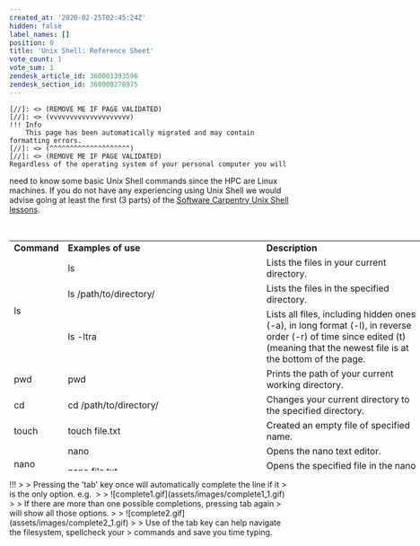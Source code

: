 ```yaml
---
created_at: '2020-02-25T02:45:24Z'
hidden: false
label_names: []
position: 0
title: 'Unix Shell: Reference Sheet'
vote_count: 1
vote_sum: 1
zendesk_article_id: 360001393596
zendesk_section_id: 360000278975
---
```



    [//]: <> (REMOVE ME IF PAGE VALIDATED)
    [//]: <> (vvvvvvvvvvvvvvvvvvvv)
    !!! Info
        This page has been automatically migrated and may contain formatting errors.
    [//]: <> (^^^^^^^^^^^^^^^^^^^^)
    [//]: <> (REMOVE ME IF PAGE VALIDATED)
    Regardless of the operating system of your personal computer you will
need to know some basic Unix Shell commands since the HPC are Linux
machines. If you do not have any experiencing using Unix Shell we would
advise going at least the first (3 parts) of the [Software Carpentry
Unix Shell lessons](http://swcarpentry.github.io/shell-novice/).

 

<table style="height: 410px; width: 746px;">
<tbody>
<tr class="odd">
<td style="width: 66px"><strong>Command</strong></td>
<td style="width: 400.317px"><strong>Examples of use</strong></td>
<td style="width: 416.683px"><strong>Description</strong></td>
</tr>
<tr class="even">
<td rowspan="3" style="width: 66px">ls</td>
<td style="width: 400.317px">ls</td>
<td style="width: 416.683px">Lists the files in your current
directory.</td>
</tr>
<tr class="odd">
<td style="width: 400.317px">ls /path/to/directory/</td>
<td style="width: 416.683px">Lists the files in the specified
directory.</td>
</tr>
<tr class="even">
<td style="width: 400.317px">ls -ltra</td>
<td style="width: 416.683px">Lists all files, including hidden ones
(-a), in long format (-l), in reverse order (-r) of time since edited
(t) (meaning that the newest file is at the bottom of the page.</td>
</tr>
<tr class="odd">
<td style="width: 66px">pwd</td>
<td style="width: 400.317px">pwd</td>
<td style="width: 416.683px">Prints the path of your current working
directory.</td>
</tr>
<tr class="even">
<td style="width: 66px">cd</td>
<td style="width: 400.317px">cd /path/to/directory/</td>
<td style="width: 416.683px">Changes your current directory to the
specified directory.</td>
</tr>
<tr class="odd">
<td style="width: 66px">touch</td>
<td style="width: 400.317px">touch file.txt</td>
<td style="width: 416.683px">Created an empty file of specified
name.</td>
</tr>
<tr class="even">
<td rowspan="2" style="width: 66px">nano</td>
<td style="width: 400.317px">nano</td>
<td style="width: 416.683px">Opens the nano text editor.</td>
</tr>
<tr class="odd">
<td style="width: 400.317px">nano file.txt</td>
<td style="width: 416.683px">Opens the specified file in the nano text
editor.</td>
</tr>
<tr class="even">
<td rowspan="2" style="width: 66px">head</td>
<td style="width: 400.317px">head file.txt</td>
<td style="width: 416.683px">Prints the top <span
class="dictionary-of-numbers">10 lines of the </span>specified
file.</td>
</tr>
<tr class="odd">
<td style="width: 400.317px">head -n <span
class="dictionary-of-numbers">2 file</span>.txt</td>
<td style="width: 416.683px">Prints the top n lines of the specified
file (in this case 2).</td>
</tr>
<tr class="even">
<td rowspan="2" style="width: 66px">tail</td>
<td style="width: 400.317px">tail file.txt</td>
<td style="width: 416.683px">Prints the bottom <span
class="dictionary-of-numbers">10 lines of the </span>specified
file.</td>
</tr>
<tr class="odd">
<td style="width: 400.317px">tail -n <span
class="dictionary-of-numbers">2 file</span>.txt</td>
<td style="width: 416.683px">Prints the bottom n lines of the specified
file (in this case 2).</td>
</tr>
<tr class="even">
<td rowspan="3" style="width: 66px">mv</td>
<td style="width: 400.317px">mv file.txt newname.txt</td>
<td style="width: 416.683px">rename the file.</td>
</tr>
<tr class="odd">
<td style="width: 400.317px">mv file.txt /path/to/destination/</td>
<td style="width: 416.683px">Move the file to the specified
directory.</td>
</tr>
<tr class="even">
<td style="width: 400.317px">mv -r directory/ /path/to/destination/</td>
<td style="width: 416.683px">Recursively move the directory and all
contained files and directories to the specified path.</td>
</tr>
<tr class="odd">
<td rowspan="3" style="width: 66px">cp</td>
<td style="width: 400.317px">cp file.txt /path/to/destination/</td>
<td style="width: 416.683px">Make a copy of the file in the specified
directory.</td>
</tr>
<tr class="even">
<td style="width: 400.317px">cp file.txt
/path/to/destination/newname.txt</td>
<td style="width: 416.683px">Make a copy of the file in the specified
directory with the specified name.</td>
</tr>
<tr class="odd">
<td style="width: 400.317px">cp -r directory/ /path/to/destination/</td>
<td style="width: 416.683px">Recursively copy all files and directories
of a directory to the specified location.</td>
</tr>
<tr class="even">
<td rowspan="2" style="width: 66px">rm</td>
<td style="width: 400.317px">rm file.txt</td>
<td style="width: 416.683px">Delete the specified file.</td>
</tr>
<tr class="odd">
<td style="width: 400.317px">rm -r directory/</td>
<td style="width: 416.683px">Recursively delete the files and
directories of the specified directory.</td>
</tr>
<tr class="even">
<td style="width: 66px">mkdir</td>
<td style="width: 400.317px">mkdir directory</td>
<td style="width: 416.683px">Create a directory of the specified
name.</td>
</tr>
<tr class="odd">
<td style="width: 66px">man</td>
<td style="width: 400.317px">man ls</td>
<td style="width: 416.683px">Bring up the manual of a command (in this
case ls).</td>
</tr>
</tbody>
</table>
!!!
>
> Pressing the 'tab' key once will automatically complete the line if it
> is the only option. e.g. 
>
> ![complete1.gif](assets/images/complete1_1.gif)
>
> If there are more than one possible completions, pressing tab again
> will show all those options.
>
> ![complete2.gif](assets/images/complete2_1.gif)
>
> Use of the tab key can help navigate the filesystem, spellcheck your
> commands and save you time typing.
